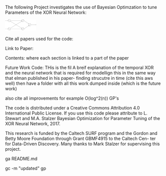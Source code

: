 




The following Project investigates the use of Bayesian Optimzation to tune Parameters of the XOR Neural Network:


<img src="https://github.com/LawrenceMMStewart/Bayesian_Optimization/blob/master/Images/XOR.png" width="100">



Cite all papers used for the code:

Link to Paper:

Contents: where each section is linked to a part of the paper


Future Work Code: THis is the fil
A breif explanation of the temporal XOR and the neural network that is required for modellign this in the same way that elman  published in his paper- finding strucutre in time (cite this aws well) then have a folder with all this work dumped inside (which is the future work)


also cite all improvements for example O(log^2(n)) GP's




The code is distributed under a Creative Commons Attribution 4.0 International Public License. If you use this code please attribute to L. Stewart and M.A. Stalzer Bayesian Optimization for Parameter Tuning of the XOR Neural Network, 2017.

This research is funded by the Caltech SURF program and the Gordon and Betty Moore Foundation through Grant GBMF4915 to the Caltech Cen- ter for Data-Driven Discovery. Many thanks to Mark Stalzer for supervising this project.



ga README.md   

gc -m "updated"
gp

